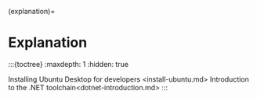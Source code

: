 (explanation)=
# Explanation

:::{toctree}
:maxdepth: 1
:hidden: true

Installing Ubuntu Desktop for developers <install-ubuntu.md>
Introduction to the .NET toolchain<dotnet-introduction.md>
:::
